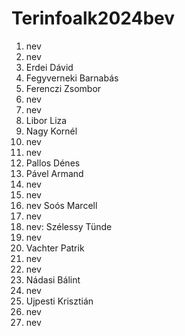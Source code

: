 # Terinfoalk2024bev

1. nev
2. nev
3. Erdei Dávid
4. Fegyverneki Barnabás 
5. Ferenczi Zsombor 
6. nev
7. nev
8. Libor Liza
9. Nagy Kornél 
10. nev
11. nev
12. Pallos Dénes
13. Pável Armand
14. nev
15. nev
16. nev Soós Marcell 
17. nev
18. nev: Szélessy Tünde
19. nev
20. Vachter Patrik
21. nev
22. nev
23. Nádasi Bálint
24. nev
25. Ujpesti Krisztián
26. nev
27. nev
